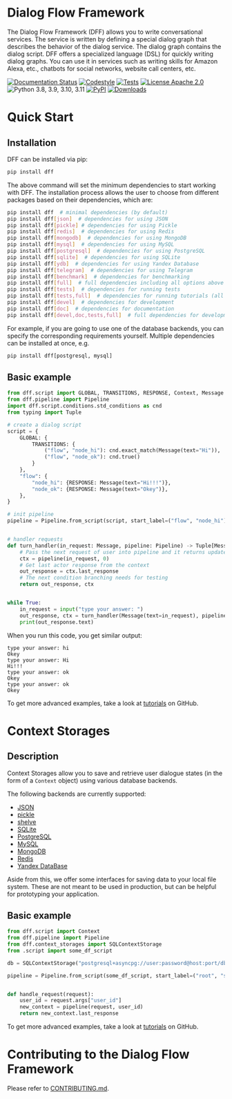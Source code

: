 
# Dialog Flow Framework

The Dialog Flow Framework (DFF) allows you to write conversational services.
The service is written by defining a special dialog graph that describes the behavior of the dialog service.
The dialog graph contains the dialog script. DFF offers a specialized language (DSL) for quickly writing dialog graphs.
You can use it in services such as writing skills for Amazon Alexa, etc., chatbots for social networks, website call centers, etc.

[![Documentation Status](https://github.com/deeppavlov/dialog_flow_framework/workflows/build_and_publish_docs/badge.svg)](https://deeppavlov.github.io/dialog_flow_framework)
[![Codestyle](https://github.com/deeppavlov/dialog_flow_framework/workflows/codestyle/badge.svg)](https://github.com/deeppavlov/dialog_flow_framework/actions/workflows/codestyle.yml)
[![Tests](https://github.com/deeppavlov/dialog_flow_framework/workflows/test_coverage/badge.svg)](https://github.com/deeppavlov/dialog_flow_framework/actions/workflows/test_coverage.yml)
[![License Apache 2.0](https://img.shields.io/badge/license-Apache%202.0-blue.svg)](https://github.com/deeppavlov/dialog_flow_framework/blob/master/LICENSE)
![Python 3.8, 3.9, 3.10, 3.11](https://img.shields.io/badge/python-3.8%20%7C%203.9%20%7C%203.10%20%7C%203.11-green.svg)
[![PyPI](https://img.shields.io/pypi/v/dff)](https://pypi.org/project/dff/)
[![Downloads](https://pepy.tech/badge/dff)](https://pepy.tech/project/dff)

# Quick Start
## Installation

DFF can be installed via pip:

```bash
pip install dff
```

The above command will set the minimum dependencies to start working with DFF. 
The installation process allows the user to choose from different packages based on their dependencies, which are:
```bash
pip install dff  # minimal dependencies (by default)
pip install dff[json]  # dependencies for using JSON
pip install dff[pickle] # dependencies for using Pickle
pip install dff[redis]  # dependencies for using Redis
pip install dff[mongodb]  # dependencies for using MongoDB
pip install dff[mysql]  # dependencies for using MySQL
pip install dff[postgresql]  # dependencies for using PostgreSQL
pip install dff[sqlite]  # dependencies for using SQLite
pip install dff[ydb]  # dependencies for using Yandex Database
pip install dff[telegram]  # dependencies for using Telegram
pip install dff[benchmark]  # dependencies for benchmarking
pip install dff[full]  # full dependencies including all options above
pip install dff[tests]  # dependencies for running tests
pip install dff[tests,full]  # dependencies for running tutorials (all options above)
pip install dff[devel]  # dependencies for development
pip install dff[doc]  # dependencies for documentation
pip install dff[devel,doc,tests,full]  # full dependencies for development (all options above)
```

For example, if you are going to use one of the database backends,
you can specify the corresponding requirements yourself. Multiple dependencies can be installed at once, e.g.
```bash
pip install dff[postgresql, mysql]
```

## Basic example

```python
from dff.script import GLOBAL, TRANSITIONS, RESPONSE, Context, Message
from dff.pipeline import Pipeline
import dff.script.conditions.std_conditions as cnd
from typing import Tuple

# create a dialog script
script = {
    GLOBAL: {
        TRANSITIONS: {
            ("flow", "node_hi"): cnd.exact_match(Message(text="Hi")),
            ("flow", "node_ok"): cnd.true()
        }
    },
    "flow": {
        "node_hi": {RESPONSE: Message(text="Hi!!!")},
        "node_ok": {RESPONSE: Message(text="Okey")},
    },
}

# init pipeline
pipeline = Pipeline.from_script(script, start_label=("flow", "node_hi"))


# handler requests
def turn_handler(in_request: Message, pipeline: Pipeline) -> Tuple[Message, Context]:
    # Pass the next request of user into pipeline and it returns updated context with actor response
    ctx = pipeline(in_request, 0)
    # Get last actor response from the context
    out_response = ctx.last_response
    # The next condition branching needs for testing
    return out_response, ctx


while True:
    in_request = input("type your answer: ")
    out_response, ctx = turn_handler(Message(text=in_request), pipeline)
    print(out_response.text)
```

When you run this code, you get similar output:
```
type your answer: hi
Okey
type your answer: Hi
Hi!!!
type your answer: ok
Okey
type your answer: ok
Okey
```

To get more advanced examples, take a look at
[tutorials](https://github.com/deeppavlov/dialog_flow_framework/tree/dev/tutorials) on GitHub.

# Context Storages
## Description

Context Storages allow you to save and retrieve user dialogue states
(in the form of a `Context` object) using various database backends. 

The following backends are currently supported:
* [JSON](https://www.json.org/json-en.html)
* [pickle](https://docs.python.org/3/library/pickle.html)
* [shelve](https://docs.python.org/3/library/shelve.html)
* [SQLite](https://www.sqlite.org/index.html)
* [PostgreSQL](https://www.postgresql.org/)
* [MySQL](https://www.mysql.com/)
* [MongoDB](https://www.mongodb.com/)
* [Redis](https://redis.io/)
* [Yandex DataBase](https://ydb.tech/)

Aside from this, we offer some interfaces for saving data to your local file system.
These are not meant to be used in production, but can be helpful for prototyping your application.

## Basic example

```python
from dff.script import Context
from dff.pipeline import Pipeline
from dff.context_storages import SQLContextStorage
from .script import some_df_script

db = SQLContextStorage("postgresql+asyncpg://user:password@host:port/dbname")

pipeline = Pipeline.from_script(some_df_script, start_label=("root", "start"), fallback_label=("root", "fallback"))


def handle_request(request):
    user_id = request.args["user_id"]
    new_context = pipeline(request, user_id)
    return new_context.last_response

```

To get more advanced examples, take a look at
[tutorials](https://github.com/deeppavlov/dialog_flow_framework/tree/dev/tutorials/context_storages) on GitHub.

# Contributing to the Dialog Flow Framework

Please refer to [CONTRIBUTING.md](https://github.com/deeppavlov/dialog_flow_framework/blob/dev/CONTRIBUTING.md).
